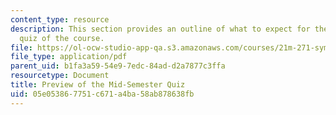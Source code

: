 ```yaml
---
content_type: resource
description: This section provides an outline of what to expect for the mid-semester
  quiz of the course.
file: https://ol-ocw-studio-app-qa.s3.amazonaws.com/courses/21m-271-symphony-and-concerto-spring-2007/05e053867751c671a4ba58ab878638fb_midterm_preview.pdf
file_type: application/pdf
parent_uid: b1fa3a59-54e9-7edc-84ad-d2a7877c3ffa
resourcetype: Document
title: Preview of the Mid-Semester Quiz
uid: 05e05386-7751-c671-a4ba-58ab878638fb
---
```

